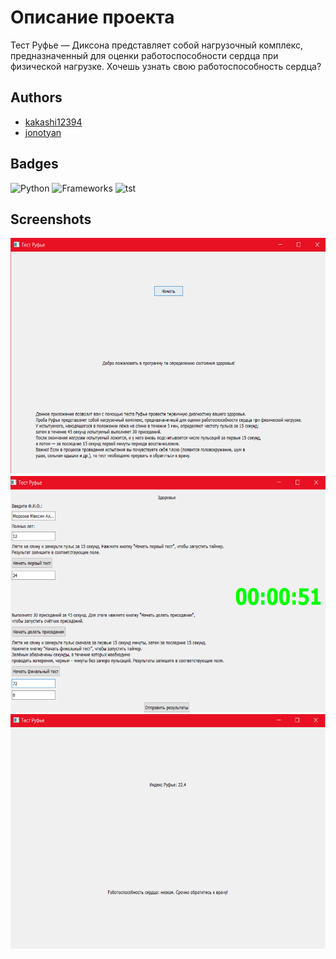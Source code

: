 # Описание проекта
Тест Руфье — Диксона представляет собой нагрузочный комплекс, предназначенный для оценки работоспособности сердца при физической нагрузке.
Хочешь узнать свою работоспособность сердца?



## Authors

- [kakashi12394](https://github.com/kakashi12394)
- [jonotyan](https://github.com/jonotyan)
## Badges

![Python](https://img.shields.io/badge/Made%20on-Python-blue)
![Frameworks](https://img.shields.io/badge/%20-Frameworks%20-brightgreen)
![tst](https://img.shields.io/badge/%20-rufier%20test-red)
## Screenshots


![first](picturesryfie/screen_test0.png)
![second](picturesryfie/screen_test.png)
![third](picturesryfie/screen_test1.png)
